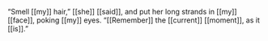 “Smell [[my]] hair,” [[she]] [[said]], and put her long strands in [[my]] [[face]], poking [[my]] eyes. “[[Remember]] the [[current]] [[moment]], as it [[is]].”
